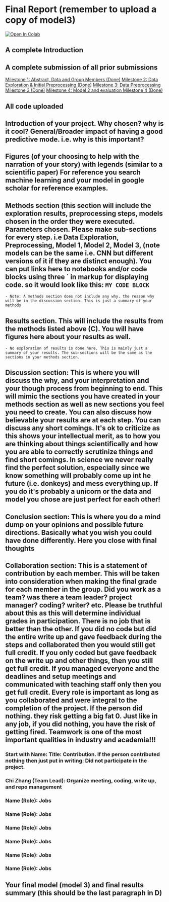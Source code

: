 # Final Report (remember to upload a copy of model3)

<a target="_blank" href="https://colab.research.google.com/drive/1OD1qrBjE4OYI9Ho7hAMK1EPTR6X4C9xb#scrollTo=WPVICMsurQnU">
  <img src="https://colab.research.google.com/assets/colab-badge.svg" alt="Open In Colab"/>
</a>

## A complete Introduction


## A complete submission of all prior submissions
[Milestone 1: Abstract, Data and Group Members (Done)](<Milestone 1>)
[Milestone 2: Data Exploration & Initial Preprocessing (Done)](<Milestone 2>)
[Milestone 3: Data Preprocessing Milestone 3 (Done)](<Milestone 3>)
[Milestone 4: Model 2 and evaluation Milestone 4 (Done)](<Milestone 4>)

## All code uploaded

## Introduction of your project. Why chosen? why is it cool? General/Broader impact of having a good predictive mode. i.e. why is this important?

## Figures (of your choosing to help with the narration of your story) with legends (similar to a scientific paper) For reference you search machine learning and your model in google scholar for reference examples.

## Methods section (this section will include the exploration results, preprocessing steps, models chosen in the order they were executed. Parameters chosen. Please make sub-sections for every step. i.e Data Exploration, Preprocessing, Model 1, Model 2, Model 3, (note models can be the same i.e. CNN but different versions of it if they are distinct enough). You can put links here to notebooks and/or code blocks using three ` in markup for displaying code. so it would look like this: ``` MY CODE BLOCK ```
    - Note: A methods section does not include any why. the reason why will be in the discussion section. This is just a summary of your methods

## Results section. This will include the results from the methods listed above (C). You will have figures here about your results as well.
    - No exploration of results is done here. This is mainly just a summary of your results. The sub-sections will be the same as the sections in your methods section.

## Discussion section: This is where you will discuss the why, and your interpretation and your though process from beginning to end. This will mimic the sections you have created in your methods section as well as new sections you feel you need to create. You can also discuss how believable your results are at each step. You can discuss any short comings. It's ok to criticize as this shows your intellectual merit, as to how you are thinking about things scientifically and how you are able to correctly scrutinize things and find short comings. In science we never really find the perfect solution, especially since we know something will probably come up int he future (i.e. donkeys) and mess everything up. If you do it's probably a unicorn or the data and model you chose are just perfect for each other!

## Conclusion section: This is where you do a mind dump on your opinions and possible future directions. Basically what you wish you could have done differently. Here you close with final thoughts

## Collaboration section: This is a statement of contribution by each member. This will be taken into consideration when making the final grade for each member in the group. Did you work as a team? was there a team leader? project manager? coding? writer? etc. Please be truthful about this as this will determine individual grades in participation. There is no job that is better than the other. If you did no code but did the entire write up and gave feedback during the steps and collaborated then you would still get full credit. If you only coded but gave feedback on the write up and other things, then you still get full credit. If you managed everyone and the deadlines and setup meetings and communicated with teaching staff only then you get full credit. Every role is important as long as you collaborated and were integral to the completion of the project. If the person did nothing. they risk getting a big fat 0. Just like in any job, if you did nothing, you have the risk of getting fired. Teamwork is one of the most important qualities in industry and academia!!!
### Start with Name: Title: Contribution. If the person contributed nothing then just put in writing: Did not participate in the project.

### Chi Zhang (Team Lead): Organize meeting, coding, write up, and repo management
### Name (Role): Jobs
### Name (Role): Jobs
### Name (Role): Jobs
### Name (Role): Jobs
### Name (Role): Jobs
### Name (Role): Jobs



## Your final model (model 3) and final results summary (this should be the last paragraph in D)


